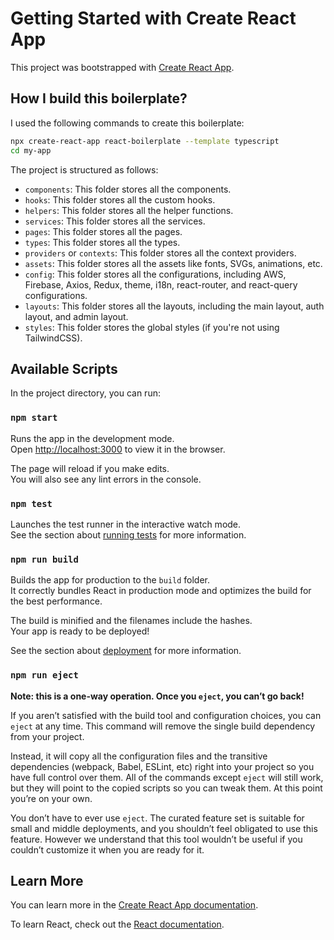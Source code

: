 # Getting Started with Create React App

This project was bootstrapped with [Create React App](https://github.com/facebook/create-react-app).

## How I build this boilerplate?
I used the following commands to create this boilerplate:
```bash
npx create-react-app react-boilerplate --template typescript
cd my-app
```
The project is structured as follows:

- `components`: This folder stores all the components.
- `hooks`: This folder stores all the custom hooks.
- `helpers`: This folder stores all the helper functions.
- `services`: This folder stores all the services.
- `pages`: This folder stores all the pages.
- `types`: This folder stores all the types.
- `providers` or `contexts`: This folder stores all the context providers.
- `assets`: This folder stores all the assets like fonts, SVGs, animations, etc.
- `config`: This folder stores all the configurations, including AWS, Firebase, Axios, Redux, theme, i18n, react-router, and react-query configurations.
- `layouts`: This folder stores all the layouts, including the main layout, auth layout, and admin layout.
- `styles`: This folder stores the global styles (if you're not using TailwindCSS).


## Available Scripts

In the project directory, you can run:
### `npm start`

Runs the app in the development mode.\
Open [http://localhost:3000](http://localhost:3000) to view it in the browser.

The page will reload if you make edits.\
You will also see any lint errors in the console.

### `npm test`

Launches the test runner in the interactive watch mode.\
See the section about [running tests](https://facebook.github.io/create-react-app/docs/running-tests) for more information.

### `npm run build`

Builds the app for production to the `build` folder.\
It correctly bundles React in production mode and optimizes the build for the best performance.

The build is minified and the filenames include the hashes.\
Your app is ready to be deployed!

See the section about [deployment](https://facebook.github.io/create-react-app/docs/deployment) for more information.

### `npm run eject`

**Note: this is a one-way operation. Once you `eject`, you can’t go back!**

If you aren’t satisfied with the build tool and configuration choices, you can `eject` at any time. This command will remove the single build dependency from your project.

Instead, it will copy all the configuration files and the transitive dependencies (webpack, Babel, ESLint, etc) right into your project so you have full control over them. All of the commands except `eject` will still work, but they will point to the copied scripts so you can tweak them. At this point you’re on your own.

You don’t have to ever use `eject`. The curated feature set is suitable for small and middle deployments, and you shouldn’t feel obligated to use this feature. However we understand that this tool wouldn’t be useful if you couldn’t customize it when you are ready for it.

## Learn More

You can learn more in the [Create React App documentation](https://facebook.github.io/create-react-app/docs/getting-started).

To learn React, check out the [React documentation](https://reactjs.org/).
